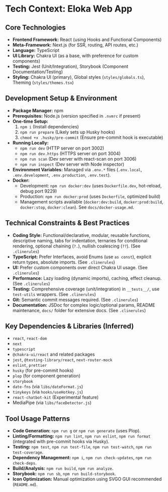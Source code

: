 # Tech Context: Eloka Web App

## Core Technologies
-   **Frontend Framework:** React (using Hooks and Functional Components)
-   **Meta-Framework:** Next.js (for SSR, routing, API routes, etc.)
-   **Language:** TypeScript
-   **UI Library:** Chakra UI (as a base, with preference for custom components)
-   **Testing:** Jest (Unit/Integration), Storybook (Component Documentation/Testing)
-   **Styling:** Chakra UI (primary), Global styles (`styles/globals.ts`), Theming (`styles/themes.tsx`)

## Development Setup & Environment
-   **Package Manager:** npm
-   **Prerequisites:** Node.js (version specified in `.nvmrc` if present)
-   **One-time Setup:**
    1.  `npm i` (Install dependencies)
    2.  `npm run prepare` (Likely sets up Husky hooks)
    3.  `chmod +x .husky/pre-commit` (Ensure pre-commit hook is executable)
-   **Running Locally:**
    -   `npm run dev` (HTTP server on port 3002)
    -   `npm run dev.https` (HTTPS server on port 3004)
    -   `npm run scan` (Dev server with react-scan on port 3006)
    -   `npm run inspect` (Dev server with Node inspector)
-   **Environment Variables:** Managed via `.env.*` files (`.env.local`, `.env.development`, `.env.production`, `.env.test`).
-   **Docker:**
    -   Development: `npm run docker:dev` (uses `Dockerfile.dev`, hot-reload, debug port 9229)
    -   Production: `npm run docker:prod` (uses `Dockerfile`, optimized build)
    -   Management scripts available (`docker:dev:build`, `docker:prod:build`, `docker:stop`, `docker:clean`). See `docs/docker-usage.md`.

## Technical Constraints & Best Practices
-   **Coding Style:** Functional/declarative, modular, reusable functions, descriptive naming, tabs for indentation, ternaries for conditional rendering, optional chaining (`?.`), nullish coalescing (`??`). (See `.clinerules`)
-   **TypeScript:** Prefer Interfaces, avoid Enums (use `as const`), explicit return types, absolute imports. (See `.clinerules`)
-   **UI:** Prefer custom components over direct Chakra UI usage. (See `.clinerules`)
-   **Performance:** Lazy loading (dynamic imports), caching, effect cleanup. (See `.clinerules`)
-   **Testing:** Comprehensive coverage (unit/integration) in `__tests__/`, use `test-utils` wrappers. (See `.clinerules`)
-   **Git:** Semantic commit messages required. (See `.clinerules`)
-   **Documentation:** JSDoc for complex logic/optional params, README maintenance, `docs/` folder for extensive docs. (See `.clinerules`)

## Key Dependencies & Libraries (Inferred)
-   `react`, `react-dom`
-   `next`
-   `typescript`
-   `@chakra-ui/react` and related packages
-   `jest`, `@testing-library/react`, `next-router-mock`
-   `eslint`, `prettier`
-   `husky` (for pre-commit hooks)
-   `plop` (for component generation)
-   `storybook`
-   `date-fns` (via `libs/dateFormat.js`)
-   `tinykeys` (via `hooks/useHotkey.js`)
-   `react-chatbot-kit` (Experimental feature)
-   MediaPipe (via `libs/faceDetector.js`)

## Tool Usage Patterns
-   **Code Generation:** `npm run g` or `npm run generate` (uses Plop).
-   **Linting/Formatting:** `npm run lint`, `npm run eslint`, `npm run format` (integrated with pre-commit hooks via Husky).
-   **Testing:** `npm test`, `npm run test-file`, `npm run test-watch`, `npm run test-coverage`.
-   **Dependency Management:** `npm i`, `npm run check-updates`, `npm run check-deps`.
-   **Build/Analysis:** `npm run build`, `npm run analyze`.
-   **Storybook:** `npm run sb`, `npm run build-storybook`.
-   **Icon Optimization:** Manual optimization using SVGO GUI recommended (`README.md`).
